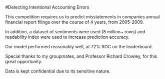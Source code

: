 #Detecting Intentional Accounting Errors
 
This competition requires us to predict misstatements in companies annual financial report filings over the course of 4 years, from 2005-2009.

In addition, a dataset of sentiments were used (8 million~ rows) and readability index were used to increase prediction accuracy.

Our model performed reasonably well, at 72% ROC on the leaderboard.

Special thanks to my groupmates, and Professor Richard Crowley, for this great opportunity.

Data is kept confidential due to its sensitive nature.
